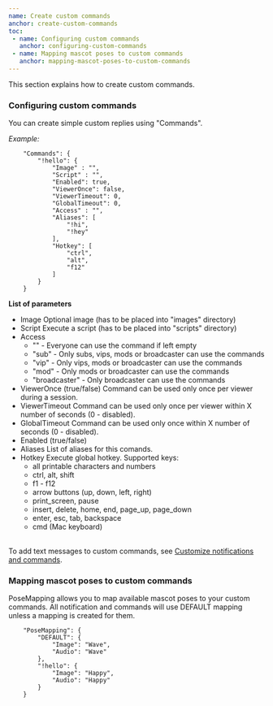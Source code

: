 ```yaml
---
name: Create custom commands
anchor: create-custom-commands
toc: 
 - name: Configuring custom commands
   anchor: configuring-custom-commands
 - name: Mapping mascot poses to custom commands
   anchor: mapping-mascot-poses-to-custom-commands
---
```

This section explains how to create custom commands.


### Configuring custom commands
You can create simple custom replies using "Commands".

*Example:*
```
    "Commands": {
        "!hello": {
            "Image" : "",
            "Script" : "",
            "Enabled": true,
            "ViewerOnce": false,
            "ViewerTimeout": 0,
            "GlobalTimeout": 0,
            "Access" : "",
            "Aliases": [
                "!hi",
                "!hey"
            ],
            "Hotkey": [
                "ctrl",
                "alt",
                "f12"
            ]
        }
    }
```
**List of parameters**
* <span class="icon settings">Image</span> Optional image (has to be placed into "images" directory)
* <span class="icon settings">Script</span> Execute a script (has to be placed into "scripts" directory)
* <span class="icon settings">Access</span>
  * "" - Everyone can use the command if left empty
  * "sub" - Only subs, vips, mods or broadcaster can use the commands
  * "vip" - Only vips, mods or broadcaster can use the commands
  * "mod" - Only mods or broadcaster can use the commands
  * "broadcaster" - Only broadcaster can use the commands
* <span class="icon settings">ViewerOnce</span> (true/false) Command can be used only once per viewer during a session.
* <span class="icon settings">ViewerTimeout</span> Command can be used only once per viewer within X number of seconds (0 - disabled).
* <span class="icon settings">GlobalTimeout</span> Command can be used only once within X number of seconds (0 - disabled).
* <span class="icon settings">Enabled</span> (true/false)
* <span class="icon settings">Aliases</span> List of aliases for this comands.
* <span class="icon settings">Hotkey</span> Execute global hotkey. Supported keys:
  * all printable characters and numbers
  * ctrl, alt, shift
  * f1 - f12
  * arrow buttons (up, down, left, right)
  * print_screen, pause
  * insert, delete, home, end, page_up, page_down
  * enter, esc, tab, backspace
  * cmd (Mac keyboard)

<br>
<span class="icon info">To add text messages to custom commands, see <a class="icon doc" href="{{ site.github.url }}/documentation#customize-notifications-and-commands">Customize notifications and commands</a>.</span>

### Mapping mascot poses to custom commands
PoseMapping allows you to map available mascot poses to your custom commands.
All notification and commands will use DEFAULT mapping unless a mapping is created for them.
```
    "PoseMapping": {
        "DEFAULT": {
            "Image": "Wave",
            "Audio": "Wave"
        },
        "!hello": {
            "Image": "Happy",
            "Audio": "Happy"
        }
    }
```
